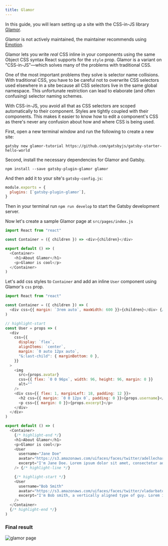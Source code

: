 ```yaml
---
title: Glamor
---
```


In this guide, you will learn setting up a site with the CSS-in-JS library [Glamor](https://github.com/threepointone/glamor).

Glamor is not actively maintained, the maintainer recommends using [Emotion](/docs/emotion).

Glamor lets you write _real_ CSS inline in your components using the same Object
CSS syntax React supports for the `style` prop. Glamor is a variant on "CSS-in-JS"—which solves many of the problems with traditional CSS.

One of the most important problems they solve is selector name collisions. With traditional CSS, you have to be careful not to overwrite CSS selectors used elsewhere in a site because all CSS selectors live in the same global namespace. This unfortunate restriction can lead to elaborate (and often confusing) selector naming schemes.

With CSS-in-JS, you avoid all that as CSS selectors are scoped automatically to their component. Styles are tightly coupled with their components. This makes it easier to know how to edit a component's CSS as there's never any confusion about how and where CSS is being used.

First, open a new terminal window and run the following to create a new site:

```shell
gatsby new glamor-tutorial https://github.com/gatsbyjs/gatsby-starter-hello-world
```

Second, install the necessary dependencies for Glamor and Gatsby.

```shell
npm install --save gatsby-plugin-glamor glamor
```

And then add it to your site's `gatsby-config.js`:

```javascript:title=gatsby-config.js
module.exports = {
  plugins: [`gatsby-plugin-glamor`],
}
```

Then in your terminal run `npm run develop` to start the Gatsby development server.

Now let's create a sample Glamor page at `src/pages/index.js`

```jsx:title=src/pages/index.js
import React from "react"

const Container = ({ children }) => <div>{children}</div>

export default () => (
  <Container>
    <h1>About Glamor</h1>
    <p>Glamor is cool</p>
  </Container>
)
```

Let's add css styles to `Container` and add an inline `User` component using Glamor's `css` prop.

```jsx:title=src/pages/index.js
import React from "react"

const Container = ({ children }) => (
  <div css={{ margin: `3rem auto`, maxWidth: 600 }}>{children}</div> {/* highlight-line */}
)

// highlight-start
const User = props => (
  <div
    css={{
      display: `flex`,
      alignItems: `center`,
      margin: `0 auto 12px auto`,
      "&:last-child": { marginBottom: 0 },
    }}
  >
    <img
      src={props.avatar}
      css={{ flex: `0 0 96px`, width: 96, height: 96, margin: 0 }}
      alt=""
    />
    <div css={{ flex: 1, marginLeft: 18, padding: 12 }}>
      <h2 css={{ margin: `0 0 12px 0`, padding: 0 }}>{props.username}</h2>
      <p css={{ margin: 0 }}>{props.excerpt}</p>
    </div>
  </div>
)

export default () => (
  <Container>
    {/* highlight-end */}
    <h1>About Glamor</h1>
    <p>Glamor is cool</p>
    <User
      username="Jane Doe"
      avatar="https://s3.amazonaws.com/uifaces/faces/twitter/adellecharles/128.jpg"
      excerpt="I'm Jane Doe. Lorem ipsum dolor sit amet, consectetur adipisicing elit." {/* highlight-line */}
    /> {/* highlight-line */}

    {/* highlight-start */}
    <User
      username="Bob Smith"
      avatar="https://s3.amazonaws.com/uifaces/faces/twitter/vladarbatov/128.jpg"
      excerpt="I'm Bob smith, a vertically aligned type of guy. Lorem ipsum dolor sit amet, consectetur adipisicing elit."
    />
  </Container>
  {/* highlight-end */}
)
```

### Final result

![glamor page](../tutorial/part-two/glamor-example.png)

